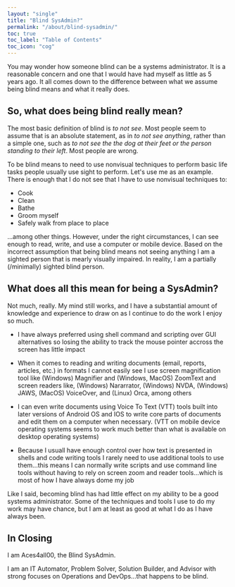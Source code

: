 ```yaml
---
layout: "single"
title: "Blind SysAdmin?"
permalink: "/about/blind-sysadmin/"
toc: true
toc_label: "Table of Contents"
toc_icon: "cog"
---
```


You may wonder how someone blind can be a systems administrator. It is a reasonable concern and one that I would have had myself as little as 5 years ago. It all comes down to the difference between what we assume being blind means and what it really does.

## So, what does being blind really mean?

The most basic definition of blind is *to not see*. Most people seem to assume that is an absolute statement, as in *to not see anything*, rather than a simple one, such as *to not see the the dog at their feet or the person standing to their left*. Most people are wrong.

To be blind means to need to use nonvisual techniques to perform basic life tasks people usually use sight to perform. Let's use me as an example. There is enough that I do not see that I have to use nonvisual techniques to:

- Cook
- Clean
- Bathe
- Groom myself
- Safely walk from place to place

...among other things. However, under the right circumstances, I can see enough to read, write, and use a computer or mobile device. Based on the incorrect assumption that being blind means not seeing anything I am a sighted person that is mearly visually impaired. In reality, I am a partially (/minimally) sighted blind person.

## What does all this mean for being a SysAdmin?

Not much, really. My mind still works, and I have a substantial amount of knowledge and experience to draw on as I continue to do the work I enjoy so much.

- I have always preferred using shell command and scripting over GUI alternatives so losing the ability to track the mouse pointer accross the screen has little impact

- When it comes to reading and writing documents (email, reports, articles, etc.) in formats I cannot easily see I use screen magnification tool like (Windows) Magnifier and (Windows, MacOS) ZoomText and screen readers like, (Windows) Nararrator, (Windows) NVDA, (Windows) JAWS, (MacOS) VoiceOver, and (Linux) Orca, among others

- I can even write documents using Voice To Text (VTT) tools built into later versions of Android OS and IOS to write core parts of documents and edit them on a computer when necessary. (VTT on mobile device operating systems seems to work much better than what is available on desktop operating systems)

- Because I usuall have enough control over how text is presented in shells and code writing tools I rarely need to use additional tools to use them...this means I can normally write scripts and use command line tools without having to rely on screen zoom and reader tools...which is most of how I have always dome my job

Like I said, becoming blind has had little effect on my ability to be a good systems administrator. Some of the techniques and tools I use to do my work may have chance, but I am at least as good at what I do as I have always been.

## In Closing

I am Aces4all00, the Blind SysAdmin.

I am an IT Automator, Problem Solver, Solution Builder, and Advisor with strong focuses on Operations and DevOps...that happens to be blind.